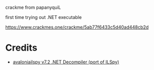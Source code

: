 crackme from papanyquiL

first time trying out .NET executable

https://www.crackmes.one/crackme/5ab77f6433c5d40ad448cb2d

# Credits
- [avaloniailspy 	v7.2 .NET Decompiler (port of ILSpy)](https://github.com/icsharpcode/AvaloniaILSpy)
